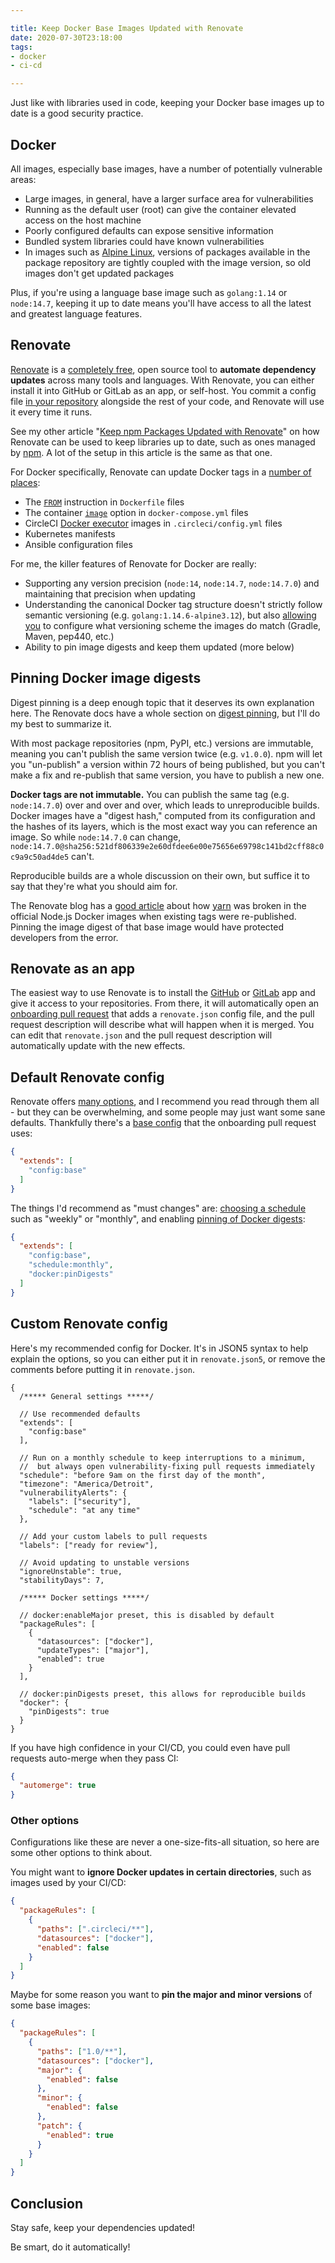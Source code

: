 ```yaml
---

title: Keep Docker Base Images Updated with Renovate
date: 2020-07-30T23:18:00
tags:
- docker
- ci-cd

---
```


Just like with libraries used in code, keeping your Docker base images up to date is a good security practice.

## Docker

All images, especially base images, have a number of potentially vulnerable areas:

- Large images, in general, have a larger surface area for vulnerabilities
- Running as the default user (root) can give the container elevated access on the host machine
- Poorly configured defaults can expose sensitive information
- Bundled system libraries could have known vulnerabilities
- In images such as [Alpine Linux](https://alpinelinux.org/), versions of packages available in the package repository are tightly coupled with the image version, so old images don't get updated packages

Plus, if you're using a language base image such as `golang:1.14` or `node:14.7`, keeping it up to date means you'll have access to all the latest and greatest language features.

## Renovate

[Renovate](https://renovate.whitesourcesoftware.com/) is a [completely free](https://renovate.whitesourcesoftware.com/blog/renovate-is-now-part-of-whitesource/), open source tool to **automate dependency updates** across many tools and languages. With Renovate, you can either install it into GitHub or GitLab as an app, or self-host. You commit a config file [in your repository](https://docs.renovatebot.com/configuration-options/) alongside the rest of your code, and Renovate will use it every time it runs.

See my other article "[Keep npm Packages Updated with Renovate](/blog/keep-npm-packages-updated-with-renovate)" on how Renovate can be used to keep libraries up to date, such as ones managed by [npm](https://www.npmjs.com/). A lot of the setup in this article is the same as that one.

For Docker specifically, Renovate can update Docker tags in a [number of places](https://docs.renovatebot.com/docker/#docker):

- The [`FROM`](https://docs.docker.com/engine/reference/builder/#from) instruction in `Dockerfile` files
- The container [`image`](https://docs.docker.com/compose/compose-file/#image) option in `docker-compose.yml` files
- CircleCI [Docker executor](https://circleci.com/docs/2.0/executor-types/#using-docker) images in `.circleci/config.yml` files
- Kubernetes manifests
- Ansible configuration files

For me, the killer features of Renovate for Docker are really:

- Supporting any version precision (`node:14`, `node:14.7`, `node:14.7.0`) and maintaining that precision when updating
- Understanding the canonical Docker tag structure doesn't strictly follow semantic versioning (e.g. `golang:1.14.6-alpine3.12`), but also [allowing you](https://docs.renovatebot.com/configuration-options/#versioning) to configure what versioning scheme the images do match (Gradle, Maven, pep440, etc.)
- Ability to pin image digests and keep them updated (more below)

## Pinning Docker image digests

Digest pinning is a deep enough topic that it deserves its own explanation here. The Renovate docs have a whole section on [digest pinning](https://docs.renovatebot.com/docker/#digest-pinning), but I'll do my best to summarize it.

With most package repositories (npm, PyPI, etc.) versions are immutable, meaning you can't publish the same version twice (e.g. `v1.0.0`). npm will let you "un-publish" a version within 72 hours of being published, but you can't make a fix and re-publish that same version, you have to publish a new one.

**Docker tags are not immutable.** You can publish the same tag (e.g. `node:14.7.0`) over and over and over, which leads to unreproducible builds. Docker images have a "digest hash," computed from its configuration and the hashes of its layers, which is the most exact way you can reference an image. So while `node:14.7.0` can change, `node:14.7.0@sha256:521df806339e2e60dfdee6e00e75656e69798c141bd2cff88c0c9a9c50ad4de5` can't.

Reproducible builds are a whole discussion on their own, but suffice it to say that they're what you should aim for.

The Renovate blog has a [good article](https://renovate.whitesourcesoftware.com/blog/overcoming-dockers-mutable-image-tags/) about how [yarn](https://yarnpkg.com/) was broken in the official Node.js Docker images when existing tags were re-published. Pinning the image digest of that base image would have protected developers from the error.

## Renovate as an app

The easiest way to use Renovate is to install the [GitHub](https://docs.renovatebot.com/install-github-app/) or [GitLab](https://docs.renovatebot.com/install-gitlab-app/) app and give it access to your repositories. From there, it will automatically open an [onboarding pull request](https://docs.renovatebot.com/configure-renovate/) that adds a `renovate.json` config file, and the pull request description will describe what will happen when it is merged. You can edit that `renovate.json` and the pull request description will automatically update with the new effects.

## Default Renovate config

Renovate offers [many options](https://docs.renovatebot.com/configuration-options/), and I recommend you read through them all - but they can be overwhelming, and some people may just want some sane defaults. Thankfully there's a [base config](https://docs.renovatebot.com/presets-config/#configbase) that the onboarding pull request uses:

```json
{
  "extends": [
    "config:base"
  ]
}
```

The things I'd recommend as "must changes" are: [choosing a schedule](https://docs.renovatebot.com/presets-schedule/) such as "weekly" or "monthly", and enabling [pinning of Docker digests](https://docs.renovatebot.com/docker/#digest-pinning):

```json
{
  "extends": [
    "config:base",
    "schedule:monthly",
    "docker:pinDigests"
  ]
}
```

## Custom Renovate config

Here's my recommended config for Docker. It's in JSON5 syntax to help explain the options, so you can either put it in `renovate.json5`, or remove the comments before putting it in `renovate.json`.

```json5
{
  /***** General settings *****/

  // Use recommended defaults
  "extends": [
    "config:base"
  ],

  // Run on a monthly schedule to keep interruptions to a minimum,
  //  but always open vulnerability-fixing pull requests immediately
  "schedule": "before 9am on the first day of the month",
  "timezone": "America/Detroit",
  "vulnerabilityAlerts": {
    "labels": ["security"],
    "schedule": "at any time"
  },

  // Add your custom labels to pull requests
  "labels": ["ready for review"],

  // Avoid updating to unstable versions
  "ignoreUnstable": true,
  "stabilityDays": 7,

  /***** Docker settings *****/

  // docker:enableMajor preset, this is disabled by default
  "packageRules": [
    {
      "datasources": ["docker"],
      "updateTypes": ["major"],
      "enabled": true
    }
  ],

  // docker:pinDigests preset, this allows for reproducible builds
  "docker": {
    "pinDigests": true
  }
}
```

If you have high confidence in your CI/CD, you could even have pull requests auto-merge when they pass CI:

```json
{
  "automerge": true
}
```

### Other options

Configurations like these are never a one-size-fits-all situation, so here are some other options to think about.

You might want to **ignore Docker updates in certain directories**, such as images used by your CI/CD:

```json
{
  "packageRules": [
    {
      "paths": [".circleci/**"],
      "datasources": ["docker"],
      "enabled": false
    }
  ]
}
```

Maybe for some reason you want to **pin the major and minor versions** of some base images:

```json
{
  "packageRules": [
    {
      "paths": ["1.0/**"],
      "datasources": ["docker"],
      "major": {
        "enabled": false
      },
      "minor": {
        "enabled": false
      },
      "patch": {
        "enabled": true
      }
    }
  ]
}
```

## Conclusion

Stay safe, keep your dependencies updated!

Be smart, do it automatically!
